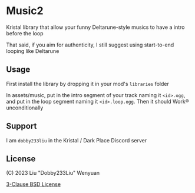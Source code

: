 # Music2

Kristal library that allow your funny Deltarune-style musics
to have a intro before the loop

That said, if you aim for authenticity, I still suggest
using start-to-end looping like Deltarune

## Usage

First install the library by dropping it in your mod's `libraries`
folder

In assets/music, put in the intro segment of your track naming it
`<id>.ogg`, and put in the loop segment naming it `<id>.loop.ogg`.
Then it should Work:registered: unconditionally

## Support

I am `dobby233liu` in the Kristal / Dark Place Discord server

## License

(C) 2023 Liu "Dobby233Liu" Wenyuan

[3-Clause BSD License](./LICENSE)